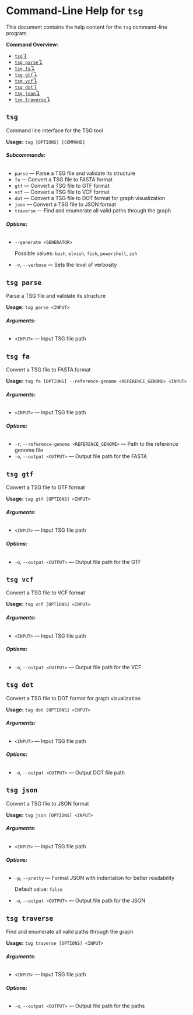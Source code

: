 # Command-Line Help for `tsg`

This document contains the help content for the `tsg` command-line program.

**Command Overview:**

- [`tsg`↴](#tsg)
- [`tsg parse`↴](#tsg-parse)
- [`tsg fa`↴](#tsg-fa)
- [`tsg gtf`↴](#tsg-gtf)
- [`tsg vcf`↴](#tsg-vcf)
- [`tsg dot`↴](#tsg-dot)
- [`tsg json`↴](#tsg-json)
- [`tsg traverse`↴](#tsg-traverse)

## `tsg`

Command line interface for the TSG tool

**Usage:** `tsg [OPTIONS] [COMMAND]`

###### **Subcommands:**

- `parse` — Parse a TSG file and validate its structure
- `fa` — Convert a TSG file to FASTA format
- `gtf` — Convert a TSG file to GTF format
- `vcf` — Convert a TSG file to VCF format
- `dot` — Convert a TSG file to DOT format for graph visualization
- `json` — Convert a TSG file to JSON format
- `traverse` — Find and enumerate all valid paths through the graph

###### **Options:**

- `--generate <GENERATOR>`

  Possible values: `bash`, `elvish`, `fish`, `powershell`, `zsh`

- `-v`, `--verbose` — Sets the level of verbosity

## `tsg parse`

Parse a TSG file and validate its structure

**Usage:** `tsg parse <INPUT>`

###### **Arguments:**

- `<INPUT>` — Input TSG file path

## `tsg fa`

Convert a TSG file to FASTA format

**Usage:** `tsg fa [OPTIONS] --reference-genome <REFERENCE_GENOME> <INPUT>`

###### **Arguments:**

- `<INPUT>` — Input TSG file path

###### **Options:**

- `-r`, `--reference-genome <REFERENCE_GENOME>` — Path to the reference genome file
- `-o`, `--output <OUTPUT>` — Output file path for the FASTA

## `tsg gtf`

Convert a TSG file to GTF format

**Usage:** `tsg gtf [OPTIONS] <INPUT>`

###### **Arguments:**

- `<INPUT>` — Input TSG file path

###### **Options:**

- `-o`, `--output <OUTPUT>` — Output file path for the GTF

## `tsg vcf`

Convert a TSG file to VCF format

**Usage:** `tsg vcf [OPTIONS] <INPUT>`

###### **Arguments:**

- `<INPUT>` — Input TSG file path

###### **Options:**

- `-o`, `--output <OUTPUT>` — Output file path for the VCF

## `tsg dot`

Convert a TSG file to DOT format for graph visualization

**Usage:** `tsg dot [OPTIONS] <INPUT>`

###### **Arguments:**

- `<INPUT>` — Input TSG file path

###### **Options:**

- `-o`, `--output <OUTPUT>` — Output DOT file path

## `tsg json`

Convert a TSG file to JSON format

**Usage:** `tsg json [OPTIONS] <INPUT>`

###### **Arguments:**

- `<INPUT>` — Input TSG file path

###### **Options:**

- `-p`, `--pretty` — Format JSON with indentation for better readability

  Default value: `false`

- `-o`, `--output <OUTPUT>` — Output file path for the JSON

## `tsg traverse`

Find and enumerate all valid paths through the graph

**Usage:** `tsg traverse [OPTIONS] <INPUT>`

###### **Arguments:**

- `<INPUT>` — Input TSG file path

###### **Options:**

- `-o`, `--output <OUTPUT>` — Output file path for the paths
